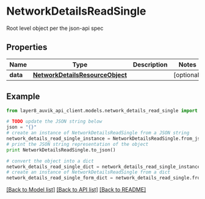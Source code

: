 # NetworkDetailsReadSingle

Root level object per the json-api spec

## Properties
Name | Type | Description | Notes
------------ | ------------- | ------------- | -------------
**data** | [**NetworkDetailsResourceObject**](NetworkDetailsResourceObject.md) |  | [optional] 

## Example

```python
from layer8_auvik_api_client.models.network_details_read_single import NetworkDetailsReadSingle

# TODO update the JSON string below
json = "{}"
# create an instance of NetworkDetailsReadSingle from a JSON string
network_details_read_single_instance = NetworkDetailsReadSingle.from_json(json)
# print the JSON string representation of the object
print NetworkDetailsReadSingle.to_json()

# convert the object into a dict
network_details_read_single_dict = network_details_read_single_instance.to_dict()
# create an instance of NetworkDetailsReadSingle from a dict
network_details_read_single_form_dict = network_details_read_single.from_dict(network_details_read_single_dict)
```
[[Back to Model list]](../README.md#documentation-for-models) [[Back to API list]](../README.md#documentation-for-api-endpoints) [[Back to README]](../README.md)



